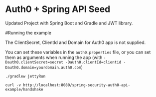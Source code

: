 # Auth0 + Spring API Seed

Updated Project with Spring Boot and Gradle and JWT library.

#Running the example

The ClientSecret, ClientId and Domain for Auth0 app is not supplied.

You can set these variables in the `auth0.properties` file, or you can set them as arguments when running the app (with `-Dauth0.clientSecret=secret -Dauth0.clientId=clientid -Dauth0.domain=yourdomain.auth0.com`)

```
./gradlew jettyRun

curl -v http://localhost:8080/spring-security-auth0-api-example/handshake
```
